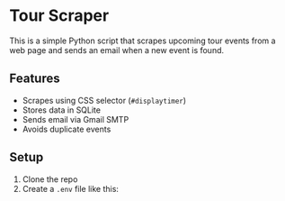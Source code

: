 # Tour Scraper

This is a simple Python script that scrapes upcoming tour events from a web page and sends an email when a new event is found.

## Features

- Scrapes using CSS selector (`#displaytimer`)
- Stores data in SQLite
- Sends email via Gmail SMTP
- Avoids duplicate events

## Setup

1. Clone the repo
2. Create a `.env` file like this: